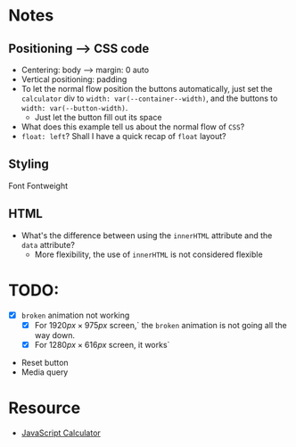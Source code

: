 # Notes

## Positioning --> CSS code
- Centering: body --> margin: 0 auto 
- Vertical positioning: padding
- To let the normal flow position the buttons automatically, just set the ```calculator``` div to ```width: var(--container--width)```, and the buttons to ```width: var(--button-width)```.
    - Just let the button fill out its space
- What does this example tell us about the normal flow of ```CSS```?
- ```float: left```? Shall I have a quick recap of ```float``` layout?

## Styling
Font
Fontweight

## HTML
- What's the difference between using the ```innerHTML``` attribute and the ```data``` attribute?
  - More flexibility, the use of  ```innerHTML``` is not considered flexible


# TODO:
- [x] ```broken``` animation not working
  - [x] For $1920px \times 975px$ screen,` the ```broken``` animation is not going all the way down. 
  - [x] For $1280px \times 616px$ screen, it works`
- Reset button
- Media query
# Resource
- [JavaScript Calculator](https://codepen.io/giana/pen/GJMBEv)
